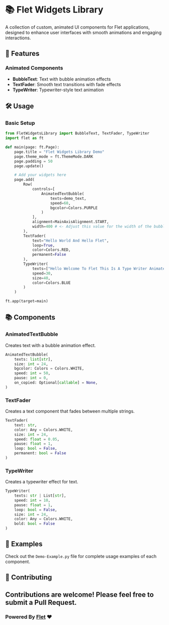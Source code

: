 # 📚 Flet Widgets Library

A collection of custom, animated UI components for Flet applications, designed to enhance user interfaces with smooth animations and engaging interactions.

## 🚀 Features

### Animated Components

- **BubbleText**: Text with bubble animation effects
- **TextFader**: Smooth text transitions with fade effects
- **TypeWriter**: Typewriter-style text animation

## 🛠️ Usage

### Basic Setup

```python
from FletWidgetsLibrary import BubbleText, TextFader, TypeWriter
import flet as ft

def main(page: ft.Page):
    page.title = "Flet Widgets Library Demo"
    page.theme_mode = ft.ThemeMode.DARK
    page.padding = 50
    page.update()

    # Add your widgets here
    page.add(
        Row(
            controls=[
                AnimatedTextBubble(
                    texts=demo_text, 
                    speed=60, 
                    bgcolor=Colors.PURPLE
                )
            ],
            alignment=MainAxisAlignment.START,
            width=400 # <- Adjust this value for the width of the bubble
        ),
        TextFader(
            text="Hello World And Hello Flet",
            loop=True,
            color=Colors.RED,
            permanent=False
        ),
        TypeWriter(
            texts=["Hello Welcome To Flet This Is A Type Writer Animated"],
            speed=30,
            size=40,
            color=Colors.BLUE
        )
    )

ft.app(target=main)
```

## 📚 Components

### AnimatedTextBubble
Creates text with a bubble animation effect.

```python
AnimatedTextBubble(
    texts: list[str],
    size: int = 24,
    bgcolor: Colors = Colors.WHITE,
    speed: int = 50,
    pause: int = 0,
    on_copied: Optional[callable] = None,
)
```

### TextFader
Creates a text component that fades between multiple strings.

```python
TextFader(
    text: str,
    color: Any = Colors.WHITE,
    size: int = 24,
    speed: float = 0.05,
    pause: float = 1,
    loop: bool = False,
    permanent: bool = False
)
```

### TypeWriter
Creates a typewriter effect for text.

```python
TypeWriter(
    texts: str | List[str],
    speed: int = 10,
    pause: float = 1,
    loop: bool = False,
    size: int = 24,
    color: Any = Colors.WHITE,
    bold: bool = False
)
```

## 📝 Examples

Check out the `Demo-Example.py` file for complete usage examples of each component.

## 🤝 Contributing

Contributions are welcome! Please feel free to submit a Pull Request.
---

### Powered By [Flet](https://flet.dev/) ❤
